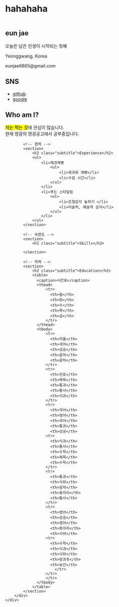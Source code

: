 # hahahaha
<!doctype html>
<html lang="ko">
<head>
	<title>온라인 프로필</title>
	<meta charset="utf-8">
  <link rel="stylesheet" href="css/style.css">
  <style>
    table {
      width:70%;  /* 표의 너비 */
      border:1px solid #222; /* 1픽셀짜리 표 테두리 */
      border-collapse: collapse; /* 중복되는 표와 셀의 테두리를 한 줄로 표시 */
    }
    thead {
      background:#eee;  /* 제목 행의 배경 색 */
    }
    th, td {
      border:1px solid #ccc; /* 1픽셀짜리 셀 테두리 */
      padding:5px;  /* 셀 테두리와 셀 내용 사이의 여백(패딩) */
      font-size:0.8em;  /* 셀의 글자 크기 */
    }
  </style>
</head>

<body>
    <div id="container">
        <!-- 사이드바 -->
        <aside>
            <div id="namecard">
                <img src="images/pf.jpg" alt="">
                <h1>eun jae</h1>    
                <p>오늘은 남은 인생이 시작되는 첫째</p>
            </div>
            <div id="detail">
                <p>Yeonggwang, Korea</p>
                <p>eunjae6865@gmail.com</p>                                 
            </div>
            <div id="sns">
                <h2>SNS</h2>
                <ul>                    
					<li>
						<a href="https://www.github.com/">github</a>
					</li>
					<li>
						<a href="https://www.google.com/search?q">google</a>
					</li>
				</ul>
            </div>           
        </aside>
        <div id="main">
            <!-- 자기 소개 -->
            <section>
                <h2 class="subtitle">Who am I?</h2>
                <p><mark>저는 먹는 것</mark>에 관심이 많습니다. <br>현재 영광의 영광공고에서 공부중입니다.</p>
            </section>

            <!-- 경력 -->
            <section>
                <h2 class="subtitle">Experience</h2>
                <ul>
                    <li>제과제빵
                        <ul>
                            <li>제과와 제빵</li>
                            <li>수업 시간</li>
                        </ul>
                    </li>
                    <li>푸드 스타일링
                        <ul>
                            <li>조형감각 높히기 </li>
                            <li>미술적, 예술적 감각</li>
                        </ul>                        
                    </li>
                </ul>             
            </section>

            <!-- 숙련도 -->
            <section>
                <h2 class="subtitle">Skills</h2>

            </section>

            <!-- 학력 -->
            <section>
                <h2 class="subtitle">Education</h2>
                <table>
                  <caption>시간표</caption>
                  <thead>
                      <tr>
                        <th>월</th>
                        <th>화</th>
                        <th>수</th>
                        <th>목</th>
                        <th>금</th>
                      </tr>
                  </thead>
                  <tbody>
                      <tr>
                        <th>자율</th>
                        <th>국어</th>
                        <th>성공</th>
                        <th>음악</th>
                        <th>음악</th>
                      </tr>
                      <tr>
                        <th>진로</th>
                        <th>체육</th>
                        <th>통과</th>
                        <th>통사</th>
                        <th>식과</th>
                      </tr>
                      <tr>
                        <th>국어</th>
                        <th>영어</th>
                        <th>국어</th>
                        <th>통과</th>
                        <th>성공</th>
                      <tr>
                        <th>식과</th>
                        <th>통사</th>
                        <th>수학</th>
                        <th>체육</th>
                        <th>수학</th>
                      </tr>
                      <tr>
                        <th>통과</th>
                        <th>식위</th>
                        <th>음악</th>
                        <th>동아리</th>
                        <th>통사</th>
                      </tr>
                      <tr>
                        <th>영어</th>
                        <th>성공</th>
                        <th>영어</th>
                        <th>동아리</th>
                        <th>식위</th>
                      <tr>
                        <th>수학</th>
                        <th>식과</th>
                        <th>식위</th>
                        <th>방과후</th>
                        <th>보건</th>
                          </tr>
                      </tr>
                      </tr>
                  </tbody>
                </table>
            </section>
        </div>        
    </div>
</body>
</html>
